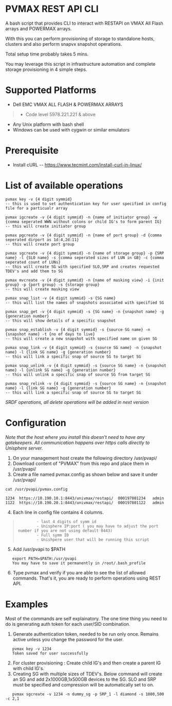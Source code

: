 # PVMAX REST API CLI

A bash script that provides CLI to interact with RESTAPI on VMAX All Flash arrays and POWERMAX arrays. 

With this you can perform provisioning of storage to standalone hosts, clusters and also perform snapvx snapshot operations.

Total setup time probably takes 5 mins. 

You may leverage this script in infrastructure automation and complete storage provisioning in 4 simple steps.
# Supported Platforms
*  Dell EMC VMAX ALL FLASH & POWERMAX ARRAYS 
>  - Code level 5978.221.221 & above
*  Any Unix platform with bash shell 
*  Windows can be used with cygwin or similar emulators

# Prerequisite
*  Install cURL -- https://www.tecmint.com/install-curl-in-linux/

# List of available operations
```
pvmax key -v {4 digit symmid}
-- this is used to set authentication key for user specified in config file for a particualr array

pvmax igcreate -v {4 digit symmid} -n {name of initiator group} -w {comma seperated WWN without colons or child IG's to form parent IG}
-- this will create initiator group

pvmax pgcreate -v {4 digit symmid} -n {name of port group} -d {comma seperated dirport as 1d:4,2d:11}
-- this will create port group

pvmax sgcreate -v {4 digit symmid} -n {name of storage group} -p {SRP name} -l {SLO name} -s {comma seperated sizes of LUN in GB} -c {comma seperated count of LUNs}
-- this will create SG with specified SLO,SRP and creates requested TDEV's and add them to SG

pvmax mvcreate -v {4 digit symmid} -n {name of masking view} -i {init group} -p {port group} -s {storage group}
-- this will create masking view

pvmax snap_list -v {4 digit symmid} -s {SG name}
-- this will list the names of snapshots associated with specified SG

pvmax snap_get -v {4 digit symmid} -s {SG name} -n {snapshot name} -g {generation number}
-- this will show details of a specific snapshot

pvmax snap_establish -v {4 digit symmid} -s {source SG name} -n {snapshot name} -t {no of days to live}
-- this will create a new snapshot with specified name on given SG

pvmax snap_link -v {4 digit symmid} -s {source SG name} -n {snapshot name} -l {link SG name} -g {generation number}
-- this will link a specific snap of source SG to target SG

pvmax snap_unlink -v {4 digit symmid} -s {source SG name} -n {snapshot name} -l {unlink SG name} -g {generation number}
-- this will unlink a specific snap of source SG from target SG

pvmax snap_relink -v {4 digit symmid} -s {source SG name} -n {snapshot name} -l {link SG name} -g {generation number}
-- this will link a specific snap of source SG to target SG
```


  *SRDF operations, all delete operations will be added in next version*

# Configuration
*Note that the host where you install this doesn't need to have any gatekeepers. 
All communication happens over https calls directly to Unisphere server.*

1. On your management host create the following directory /usr/pvapi/
2. Download content of "PVMAX" from this repo and place them in /usr/pvapi/
3. Create a file named pvmax.config as shown below and save it under /usr/pvapi/

```
cat /usr/pvapi/pvmax.config

1234  https://10.190.10.1:8443/univmax/restapi/  000197801234   admin
1122  https://10.190.20.1:8443/univmax/restapi/  000197801122   admin 
```

4. Each line in config file contains 4 columns. 
>             - last 4 digits of symm id
>             - Unisphere IP:port ( you may have to adjust the port number if you are not using default 8443)
>             - Full symm ID
>             - Unishpere user that will be running this script

5. Add /usr/pvapi to $PATH
```
   export PATH=$PATH:/usr/pvapi
   You may have to save it permanently in /root/.bash_profile
```

6. Type pvmax and verify if you are able to see the list of allowed commands. That's it, you are ready to perform operations using REST API. 
   

# Examples
Most of the commands are self explainatory. The one time thing you need to do is generating auth token for each user/SID combination.

1. Generate authentication token, needed to be run only once. Remains active unless you change the password for the user.
```
   pvmax key -v 1234
   Token saved for user successfully
```

2. For cluster provisioning :  Create child IG's and then create a parent IG with child IG's. 
3. Creating SG with multiple sizes of TDEV's. Below command will create an SG and add 2x1000GB,1x500GB devices to the SG. SLO and SRP must be specified and compression will be automatically set to on.
```
   pvmax sgcreate -v 1234 -n dummy_sg -p SRP_1 -l diamond -s 1000,500 -c 2,1
```


   
